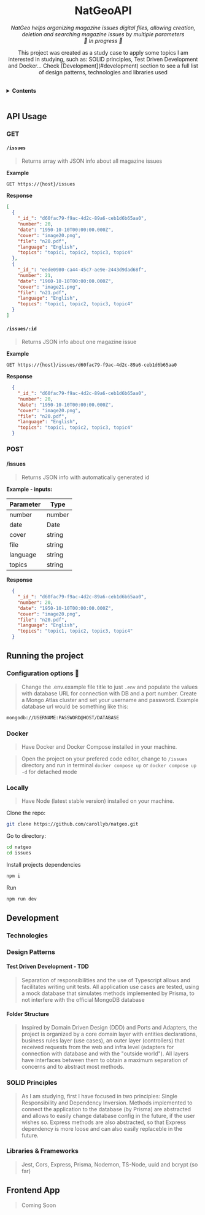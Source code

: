 <h1 align="center">NatGeoAPI</h1>
<p align="center">
  <i>NatGeo helps organizing magazine issues digital files, allowing creation, deletion and searching magazine issues by multiple parameters</i><br />
  <i>🚧 In progress 🚧</i><br />
</p>
<p align="center">This project was created as a study case to apply some topics I am interested in studying, such as: SOLID principles, Test Driven Development and Docker... Check [Development](#development) section to see a full list of design patterns, technologies and libraries used</p>
<br />

<details>
<summary><b>Contents</b></summary>

- [API Usage](#api-usage)
  - [GET](#get)
    - [`/issues`](#issues)
    - [`/issues/:id`](#issuesid)
  - [POST](#post)
    - [/issues](#issues-1)
- [Running the project](#running-the-project)
  - [Configuration options 🔧](#configuration-options-)
  - [Docker](#docker)
  - [Locally](#locally)
- [Development](#development)
  - [Technologies](#technologies)
  - [Design Patterns](#design-patterns)
    - [Test Driven Development - TDD](#test-driven-development---tdd)
    - [Folder Structure](#folder-structure)
  - [SOLID Principles](#solid-principles)
  - [Libraries & Frameworks](#libraries--frameworks)
- [Frontend App](#frontend-app)
</details><br />

## API Usage

### GET
#### `/issues`

> Returns array with JSON info about all magazine issues

**Example**

```
GET https://{host}/issues
```

**Response**

```json
[
  {
    "_id_": "d60fac79-f9ac-4d2c-89a6-ceb1d6b65aa0",
    "number": 20,
    "date": "1950-10-10T00:00:00.000Z",
    "cover": "image20.png",
    "file": "n20.pdf",
    "language": "English",
    "topics": "topic1, topic2, topic3, topic4"
  },
  {
    "_id_": "eede0980-ca44-45c7-ae9e-2443d9dad68f",
    "number": 21,
    "date": "1960-10-10T00:00:00.000Z",
    "cover": "image21.png",
    "file": "n21.pdf",
    "language": "English",
    "topics": "topic1, topic2, topic3, topic4"
  }
]
```
#### `/issues/:id`

> Returns JSON info about one magazine issue

**Example**

```
GET https://{host}/issues/d60fac79-f9ac-4d2c-89a6-ceb1d6b65aa0
```

**Response**

```json
  {
    "_id_": "d60fac79-f9ac-4d2c-89a6-ceb1d6b65aa0",
    "number": 20,
    "date": "1950-10-10T00:00:00.000Z",
    "cover": "image20.png",
    "file": "n20.pdf",
    "language": "English",
    "topics": "topic1, topic2, topic3, topic4"
  }
```
### POST

#### /issues

> Returns JSON info with automatically generated id

**Example - inputs:**

| Parameter   | Type        |
| ----------- | ----------- |
| number      | number      |
| date        | Date        |
| cover       | string      |
| file        | string      |
| language    | string      |
| topics      | string      |

**Response**

```json
  {
    "_id_": "d60fac79-f9ac-4d2c-89a6-ceb1d6b65aa0",
    "number": 20,
    "date": "1950-10-10T00:00:00.000Z",
    "cover": "image20.png",
    "file": "n20.pdf",
    "language": "English",
    "topics": "topic1, topic2, topic3, topic4"
  }
```

## Running the project

### Configuration options 🔧

> Change the .env.example file title to just `.env` and populate the values with database URL for connection with DB and a port number. Create a Mongo Atlas cluster and set your username and password. Example database url would be something like this:
```bash
mongodb://USERNAME:PASSWORD@HOST/DATABASE
```

### Docker

> Have Docker and Docker Compose installed in your machine.

> Open the project on your prefered code editor, change to `/issues` directory and run in terminal `docker compose up` or `docker compose up -d` for detached mode

### Locally

> Have Node (latest stable version) installed on your machine.

Clone the repo:
```bash
git clone https://github.com/carollyb/natgeo.git
```

Go to directory:
```bash
cd natgeo
cd issues
```

Install projects dependencies
```bash
npm i
```

Run
```bash
npm run dev
```

## Development

### Technologies

### Design Patterns

#### Test Driven Development - TDD
> Separation of responsibilities and the use of Typescript allows and facilitates writing unit tests. All application use cases are tested, using a mock database that simulates methods implemented by Prisma, to not interfere with the official MongoDB database

#### Folder Structure
> Inspired by Domain Driven Design (DDD) and Ports and Adapters, the project is organized by a core domain layer with entities declarations, business rules layer (use cases), an outer layer (controllers) that received requests from the web and infra level (adapters for connection with database and with the "outside world"). All layers have interfaces between them to obtain a maximum separation of concerns and to abstract most methods.

### SOLID Principles
> As I am studying, first I have focused in two principles: Single Responsibility and Dependency Inversion. Methods implemented to connect the application to the database (by Prisma) are abstracted and allows to easily change database config in the future, if the user wishes so. Express methods are also abstracted, so that Express dependency is more loose and can also easily replaceble in the future.

### Libraries & Frameworks
> Jest, Cors, Express, Prisma, Nodemon, TS-Node, uuid and bcrypt (so far)
## Frontend App
> Coming Soon